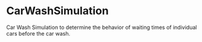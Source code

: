 # CarWashSimulation
Car Wash Simulation to determine the behavior of waiting times of individual cars before the car wash.
